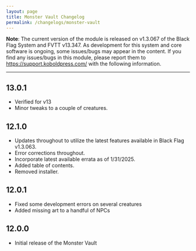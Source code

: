 ```yaml
---
layout: page
title: Monster Vault Changelog
permalink: /changelogs/monster-vault
---
```


**Note**:  The current version of the module is released on v1.3.067 of the Black Flag System and FVTT v13.347. As development for this system and core software is ongoing, some issues/bugs may appear in the content. If you find any issues/bugs in this module, please report them to https://support.koboldpress.com/ with the following information.

---

## 13.0.1
- Verified for v13
- Minor tweaks to a couple of creatures.

## 12.1.0
- Updates throughout to utilize the latest features available in Black Flag v1.3.063.
- Error corrections throughout.
- Incorporate latest available errata as of 1/31/2025.
- Added table of contents.
- Removed installer.

## 12.0.1
- Fixed some development errors on several creatures
- Added missing art to a handful of NPCs

## 12.0.0
- Initial release of the Monster Vault

